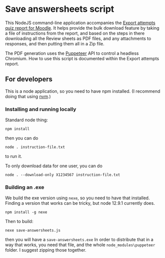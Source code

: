 # Save answersheets script

This NodeJS command-line application accompanies the
[Export attempts quiz report for Moodle](https://github.com/moodleou/moodle-quiz_answersheets).
It helps provide the bulk download feature by taking a file of instructions
from the report, and based on the steps in there downloading all the Review sheets
as PDF files, and any attachments to responses, and then putting them all in a Zip file.

The PDF generation uses the [Puppeteer](https://github.com/puppeteer/puppeteer) API to
control a headless Chromium. How to use this script is documented within the
Export attempts report. 

## For developers

This is a node application, so you need to have npm installed. (I recommend
doing that using [nvm](http://nvm.sh).)

### Installing and running locally

Standard node thing:

```
npm install
```

then you can do

```
node . instruction-file.txt 
```

to run it.

To only download data for one user, you can do

```
node . --download-only X1234567 instruction-file.txt
```

### Building an .exe

We build the exe version using `nexe`, so you need to have that installed. Finding a version that works
can be tricky, but node 12.9.1 currently does.

```
npm install -g nexe
```

Then to build:

```
nexe save-answersheets.js
```

then you will have a `save-answersheets.exe` In order to distribute that
in a way that works, you need that file, and the whole `node_modules\puppeteer`
folder. I suggest zipping those together.
